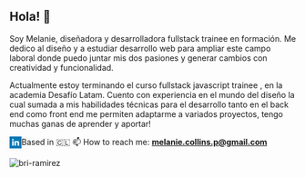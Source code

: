## Hola! 👋

Soy Melanie, diseñadora y desarrolladora fullstack trainee en formación. 
Me dedico al diseño y a estudiar desarrollo web para ampliar este campo laboral donde puedo juntar mis dos pasiones y generar cambios con creatividad y funcionalidad. 

Actualmente estoy terminando el curso fullstack javascript trainee , en la academia Desafío Latam. Cuento con experiencia en el mundo del diseño la cual sumada a mis habilidades técnicas para el desarrollo tanto en el back end como front end me permiten adaptarme a variados proyectos, tengo muchas ganas de aprender y aportar!

Based in 🇨🇱
📫 How to reach me: **melanie.collins.p@gmail.com**
<a href="https://www.linkedin.com/in/m-collins-p/">
  <img align="left" alt="Linkdin" width="21px" src="https://raw.githubusercontent.com/edent/SuperTinyIcons/099dc12b59179d07d534069bc8551718f786d91a/images/svg/linkedin.svg" />
</a>

<p><img align="left" src="https://github-readme-stats.vercel.app/api/top-langs?username=bri-ramirez&show_icons=true&locale=en&layout=compact" alt="bri-ramirez" /></p>


